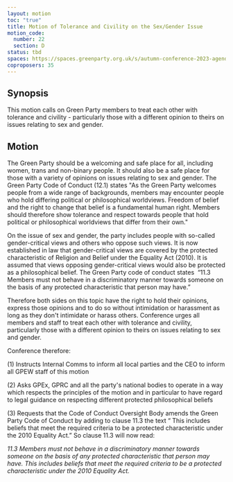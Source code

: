 ```yaml
---
layout: motion
toc: "true"
title: Motion of Tolerance and Civility on the Sex/Gender Issue
motion_code:
  number: 22
  section: D
status: tbd
spaces: https://spaces.greenparty.org.uk/s/autumn-conference-2023-agenda-forum/post/post/view?id=11190
coproposers: 35
---
```

## Synopsis

This motion calls on Green Party members to treat each other with tolerance and civility - particularly those with a different opinion to theirs on issues relating to sex and gender.

## Motion


The Green Party should be a welcoming and safe place for all, including women, trans and non-binary people. It should also be a safe place for those with a variety of opinions on issues relating to sex and gender. The Green Party Code of Conduct (12.1) states "As the Green Party welcomes people from a wide range of backgrounds, members may encounter people who hold differing political or philosophical worldviews. Freedom of belief and the right to change that belief is a fundamental human right. Members should therefore show tolerance and respect towards people that hold political or philosophical worldviews that differ from their own."

On the issue of sex and gender, the party includes people with so-called gender-critical views and others who oppose such views. It is now established in law that gender-critical views are covered by the protected characteristic of Religion and Belief under the Equality Act (2010). It is assumed that views opposing gender-critical views would also be protected as a philosophical belief. The Green Party code of conduct states  “11.3 Members must not behave in a discriminatory manner towards someone on the basis of any protected characteristic that person may have.”

Therefore both sides on this topic have the right to hold their opinions, express those opinions and to do so without intimidation or harassment as long as they don't intimidate or harass others. Conference urges all members and staff to treat each other with tolerance and civility, particularly those with a different opinion to theirs on issues relating to sex and gender.

Conference therefore:

(1) Instructs Internal Comms to inform all local parties and the CEO to inform all GPEW staff of this motion

(2) Asks GPEx, GPRC and all the party's national bodies to operate in a way which respects the principles of the motion and in particular to have regard to legal guidance on respecting different protected philosophical beliefs

(3) Requests that the Code of Conduct Oversight Body amends the Green Party Code of Conduct by adding to clause 11.3 the text “ This includes beliefs that meet the required criteria to be a protected characteristic under the 2010 Equality Act.” So clause 11.3 will now read:

*11.3 Members must not behave in a discriminatory manner towards someone on the basis of any protected characteristic that person may have. This includes beliefs that meet the required criteria to be a protected characteristic under the 2010 Equality Act.*